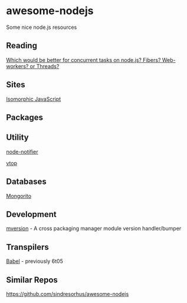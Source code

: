 # awesome-nodejs
Some nice node.js resources

## Reading

[Which would be better for concurrent tasks on node.js? Fibers? Web-workers? or Threads?](http://stackoverflow.com/questions/10773564/which-would-be-better-for-concurrent-tasks-on-node-js-fibers-web-workers-or-t)

## Sites

[Isomorphic JavaScript](http://isomorphic.net/)

## Packages

Utility
-------

[node-notifier](https://www.npmjs.com/package/node-notifier)

[vtop](https://www.npmjs.com/package/vtop)

Databases
---------

[Mongorito](http://mongorito.com/)

Development
-----------

[mversion](https://www.npmjs.com/package/mversion) - A cross packaging manager module version handler/bumper

## Transpilers

[Babel](https://babeljs.io/) - previously 6t05

## Similar Repos

https://github.com/sindresorhus/awesome-nodejs
